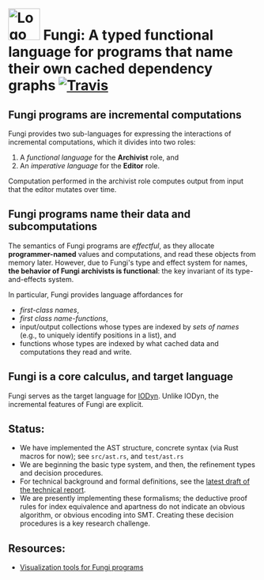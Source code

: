 # <img src="http://adapton.org/fungi-lang-logo/Fungi-lang-logo-light-64.png" alt="Logo" style="width: 64px;"/> Fungi: A typed functional language for programs that name their own cached dependency graphs [![Travis](https://api.travis-ci.org/Adapton/fungi-lang.rust.svg?branch=master)](https://travis-ci.org/Adapton/fungi-lang.rust)

## Fungi programs are incremental computations

Fungi provides two sub-languages for expressing the interactions of
incremental computations, which it divides into two roles:

1. A _functional language_ for the **Archivist** role, and
2. An _imperative language_ for the **Editor** role.

Computation performed in the archivist role computes output from input
that the editor mutates over time.

## Fungi programs name their data and subcomputations

The semantics of Fungi programs are _effectful_, as they allocate
**programmer-named** values and computations, and read these objects from
memory later.  However, due to Fungi's type and effect system for
names, **the behavior of Fungi archivists is functional**: the key
invariant of its type-and-effects system.

In particular, Fungi provides language affordances for
 - _first-class names_, 
 - _first class name-functions_, 
 - input/output collections whose types are indexed by _sets of names_ (e.g., to uniquely identify positions in a list), and 
 - functions whose types are indexed by what cached data and computations they read and write.

## Fungi is a core calculus, and target language

Fungi serves as the target language for [IODyn](https://github.com/cuplv/iodyn-lang.rust).  Unlike IODyn, the incremental features of Fungi are explicit.

## Status:

 - We have implemented the AST structure, concrete syntax (via Rust macros for now); see `src/ast.rs`, and `test/ast.rs`
 - We are beginning the basic type system, and then, the refinement types and decision procedures.
 - For technical background and formal definitions, see the [latest draft of the technical report](https://arxiv.org/abs/1610.00097).
 - We are presently implementing these formalisms; the deductive proof rules for index equivalence and apartness do not indicate an obvious algorithm, or obvious encoding into SMT.  Creating these decision procedures is a key research challenge.

## Resources:

 - [Visualization tools for Fungi programs](https://github.com/Adapton/fungi-vis)

